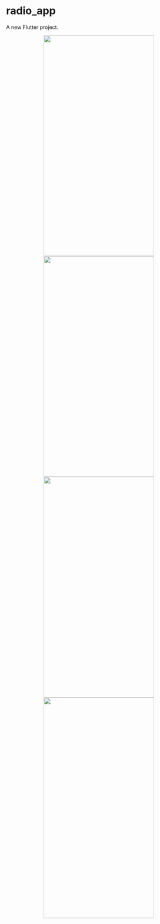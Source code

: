 # radio_app

A new Flutter project.

<p align="center">
  <img width="300" height="600" src="https://github.com/Blentkaraman/EduFouRadio/assets/104327326/69cf17d7-e635-4b63-9747-05fadd2c73ca">
  <img width="300" height="600" src="https://github.com/Blentkaraman/EduFouRadio/assets/104327326/b43f4248-cda2-4442-a39c-d9234bfc9942">
  <img width="300" height="600" src="https://github.com/Blentkaraman/EduFouRadio/assets/104327326/c6a43022-44d9-433f-9bf3-d2d46eedeba0">
  <img width="300" height="600" src="https://github.com/Blentkaraman/EduFouRadio/assets/104327326/7d18b522-6087-4d81-aa63-25f0b0d4aefa">
</p>

